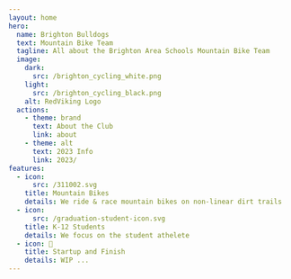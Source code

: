 ```yaml
---
layout: home
hero:
  name: Brighton Bulldogs
  text: Mountain Bike Team
  tagline: All about the Brighton Area Schools Mountain Bike Team
  image:
    dark:
      src: /brighton_cycling_white.png
    light:
      src: /brighton_cycling_black.png
    alt: RedViking Logo
  actions:
    - theme: brand
      text: About the Club
      link: about
    - theme: alt
      text: 2023 Info
      link: 2023/
features:
  - icon: 
      src: /311002.svg
    title: Mountain Bikes
    details: We ride & race mountain bikes on non-linear dirt trails
  - icon: 
      src: /graduation-student-icon.svg
    title: K-12 Students
    details: We focus on the student athelete
  - icon: 🏁
    title: Startup and Finish
    details: WIP ...
---
```


